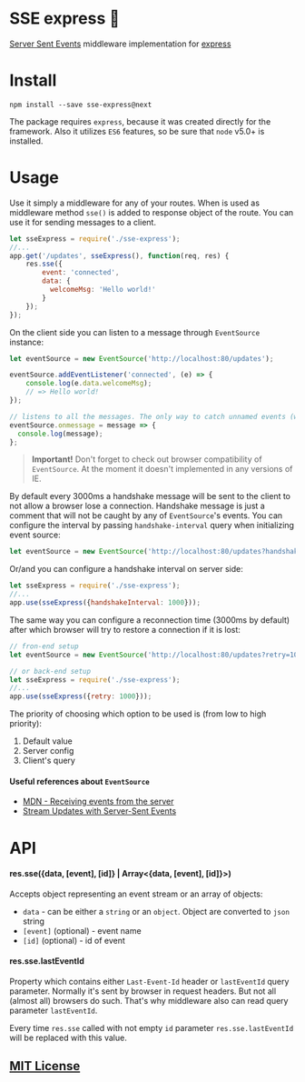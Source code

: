 # SSE express :satellite:
[Server Sent Events](https://developer.mozilla.org/en-US/docs/Web/API/Server-sent_events/Using_server-sent_events) middleware implementation for [express](http://expressjs.com/)

# Install
`npm install --save sse-express@next`

The package requires `express`, because it was created directly for the framework. Also it utilizes `ES6` features, so be sure that `node` v5.0+ is installed.

# Usage
Use it simply a middleware for any of your routes. When is used as middleware method `sse()` is added to response object of the route. You can use it for sending messages to a client.

```javascript
let sseExpress = require('./sse-express');
//...
app.get('/updates', sseExpress(), function(req, res) {
    res.sse({
        event: 'connected',
        data: {
          welcomeMsg: 'Hello world!'
        }
    });
});
`````````

On the client side you can listen to a message through `EventSource` instance:

```javascript
let eventSource = new EventSource('http://localhost:80/updates');

eventSource.addEventListener('connected', (e) => {
    console.log(e.data.welcomeMsg);
    // => Hello world!
});

// listens to all the messages. The only way to catch unnamed events (with no `event` name set)
eventSource.onmessage = message => {
  console.log(message);
};
```

> **Important!** Don't forget to check out browser compatibility of `EventSource`. At the moment it doesn't implemented in any versions of IE.

By default every 3000ms a handshake message will be sent to the client to not allow a browser lose a connection. Handshake message is just a comment that will not be caught by any of `EventSource`'s events.
You can configure the interval by passing `handshake-interval` query when initializing event source:

```javascript
let eventSource = new EventSource('http://localhost:80/updates?handshake-interval=1000');
```

Or/and you can configure a handshake interval on server side:

```javascript
let sseExpress = require('./sse-express');
//...
app.use(sseExpress({handshakeInterval: 1000}));
```

The same way you can configure a reconnection time (3000ms by default) after which browser will try to restore a connection if it is lost:

```javascript
// fron-end setup
let eventSource = new EventSource('http://localhost:80/updates?retry=1000');

// or back-end setup
let sseExpress = require('./sse-express');
//...
app.use(sseExpress({retry: 1000}));
```

The priority of choosing which option to be used is (from low to high priority):

1. Default value
2. Server config
3. Client's query

#### Useful references about `EventSource`
* [MDN - Receiving events from the server](https://developer.mozilla.org/en-US/docs/Web/API/Server-sent_events/Using_server-sent_events)
* [Stream Updates with Server-Sent Events](http://www.html5rocks.com/en/tutorials/eventsource/basics/#toc-reconnection-timeout)

# API
#### res.sse({data, [event], [id]} | Array<{data, [event], [id]}>)

Accepts object representing an event stream or an array of objects:

* `data` - can be either a `string` or an `object`. Object are converted to `json` string
* `[event]` (optional) - event name
* `[id]` (optional) - id of event

#### res.sse.lastEventId
Property which contains either `Last-Event-Id` header or `lastEventId` query parameter. Normally it's sent by browser in request headers. 
But not all (almost all) browsers do such. That's why middleware also can read query parameter `lastEventId`. 

Every time `res.sse` called with not empty `id` parameter `res.sse.lastEventId` will be replaced with this value. 

## [MIT License](http://likerrr.mit-license.org/)